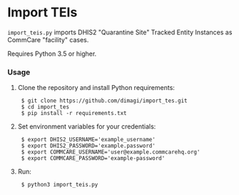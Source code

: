 Import TEIs
===========

`import_teis.py` imports DHIS2 "Quarantine Site" Tracked Entity
Instances as CommCare "facility" cases.

Requires Python 3.5 or higher.

### Usage

1. Clone the repository and install Python requirements:

        $ git clone https://github.com/dimagi/import_tes.git
        $ cd import_tes
        $ pip install -r requirements.txt

2. Set environment variables for your credentials:

        $ export DHIS2_USERNAME='example_username'
        $ export DHIS2_PASSWORD='example.password'
        $ export COMMCARE_USERNAME='user@example.commcarehq.org'
        $ export COMMCARE_PASSWORD='example-password'

3. Run:

        $ python3 import_teis.py
